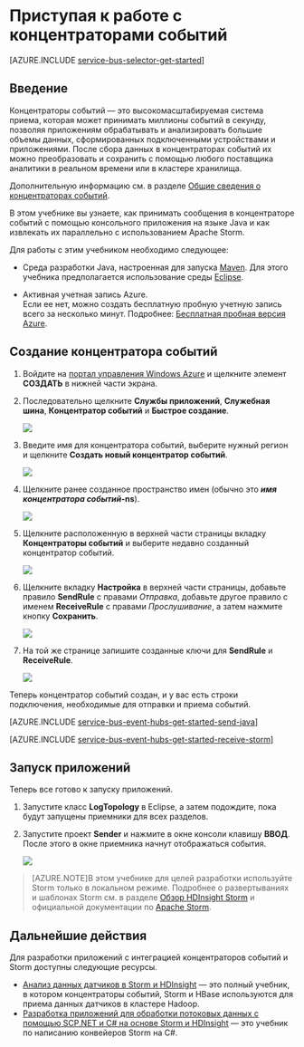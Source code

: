 <properties
	pageTitle="Приступая к работе с концентраторами событий"
	description="Следуйте указаниям этого учебника, чтобы приступить к использованию концентраторов событий Azure, отправляющих события с помощью Java, и их получению в кластере Apache Storm"
	services="event-hubs,service-bus"
	documentationCenter=""
	authors="fsautomata"
	manager="timlt"
	editor=""/>

<tags
	ms.service="event-hubs"
	ms.workload="core"
	ms.tgt_pltfrm="java"
	ms.devlang="java"
	ms.topic="article"
	ms.date="06/17/2015"
	ms.author="sethm"/>

# Приступая к работе с концентраторами событий

[AZURE.INCLUDE [service-bus-selector-get-started](../../includes/service-bus-selector-get-started.md)]

## Введение

Концентраторы событий — это высокомасштабируемая система приема, которая может принимать миллионы событий в секунду, позволяя приложениям обрабатывать и анализировать большие объемы данных, сформированных подключенными устройствами и приложениями. После сбора данных в концентраторах событий их можно преобразовать и сохранить с помощью любого поставщика аналитики в реальном времени или в кластере хранилища.

Дополнительную информацию см. в разделе [Общие сведения о концентраторах событий].

В этом учебнике вы узнаете, как принимать сообщения в концентраторе событий с помощью консольного приложения на языке Java и как извлекать их параллельно с использованием Apache Storm.

Для работы с этим учебником необходимо следующее:

+ Среда разработки Java, настроенная для запуска [Maven](http://maven.apache.org/). Для этого учебника предполагается использование среды [Eclipse](https://www.eclipse.org/).

+ Активная учетная запись Azure. <br/>Если ее нет, можно создать бесплатную пробную учетную запись всего за несколько минут. Подробнее: <a href="http://azure.microsoft.com/pricing/free-trial/?WT.mc_id=A0E0E5C02&amp;returnurl=http%3A%2F%2Fazure.microsoft.com%2Fru-ru%2Fdevelop%2Fmobile%2Ftutorials%2Fget-started%2F" target="_blank">Бесплатная пробная версия Azure</a>.

## Создание концентратора событий

1. Войдите на [портал управления Windows Azure] и щелкните элемент **СОЗДАТЬ** в нижней части экрана.

2. Последовательно щелкните **Службы приложений**, **Служебная шина**, **Концентратор событий** и **Быстрое создание**.

   	![][1]

3. Введите имя для концентратора событий, выберите нужный регион и щелкните **Создать новый концентратор событий**.

   	![][2]

4. Щелкните ранее созданное пространство имен (обычно это ***имя концентратора событий*-ns**).

   	![][3]

5. Щелкните расположенную в верхней части страницы вкладку **Концентраторы событий** и выберите недавно созданный концентратор событий.

   	![][4]

6. Щелкните вкладку **Настройка** в верхней части страницы, добавьте правило **SendRule** с правами *Отправка*, добавьте другое правило с именем **ReceiveRule** с правами *Прослушивание*, а затем нажмите кнопку **Сохранить**.

   	![][5]

7. На той же странице запишите созданные ключи для **SendRule** и **ReceiveRule**.

   	![][6c]

Теперь концентратор событий создан, и у вас есть строки подключения, необходимые для отправки и приема событий.

[AZURE.INCLUDE [service-bus-event-hubs-get-started-send-java](../../includes/service-bus-event-hubs-get-started-send-java.md)]


[AZURE.INCLUDE [service-bus-event-hubs-get-started-receive-storm](../../includes/service-bus-event-hubs-get-started-receive-storm.md)]

## Запуск приложений

Теперь все готово к запуску приложений.

1.	Запустите класс **LogTopology** в Eclipse, а затем подождите, пока будут запущены приемники для всех разделов.

2.	Запустите проект **Sender** и нажмите в окне консоли клавишу **ВВОД**. После этого в окне приемника начнут отображаться события.

   	![][22]

> [AZURE.NOTE]В этом учебнике для целей разработки используйте Storm только в локальном режиме. Подробнее о развертываниях и шаблонах Storm см. в разделе [Обзор HDInsight Storm] и официальной документации по [Apache Storm].

## Дальнейшие действия

Для разработки приложений с интеграцией концентраторов событий и Storm доступны следующие ресурсы.

- [Анализ данных датчиков в Storm и HDInsight] — это полный учебник, в котором концентраторы событий, Storm и HBase используются для приема данных датчиков в кластере Hadoop.
- [Разработка приложений для обработки потоковых данных с помощью SCP.NET и C# на основе Storm и HDInsight] — это учебник по написанию конвейеров Storm на C#.

<!-- Images. -->
[1]: ./media/service-bus-event-hubs-java-storm-getstarted/create-event-hub1.png
[2]: ./media/service-bus-event-hubs-java-storm-getstarted/create-event-hub2.png
[3]: ./media/service-bus-event-hubs-java-storm-getstarted/create-event-hub3.png
[4]: ./media/service-bus-event-hubs-java-storm-getstarted/create-event-hub4.png
[5]: ./media/service-bus-event-hubs-java-storm-getstarted/create-event-hub5.png
[6]: ./media/service-bus-event-hubs-getstarted/create-event-hub6.png
[6c]: ./media/service-bus-event-hubs-java-storm-getstarted/create-event-hub6c.png

[22]: ./media/service-bus-event-hubs-java-storm-getstarted/receive-storm2.png

<!-- Links -->
[портал управления Windows Azure]: https://manage.windowsazure.com/
[Event Processor Host]: https://www.nuget.org/packages/Microsoft.Azure.ServiceBus.EventProcessorHost
[Общие сведения о концентраторах событий]: http://msdn.microsoft.com/library/azure/dn836025.aspx

[Apache Storm]: https://storm.incubator.apache.org
[Обзор HDInsight Storm]: http://azure.microsoft.com/documentation/articles/hdinsight-storm-overview/
[Анализ данных датчиков в Storm и HDInsight]: http://azure.microsoft.com/documentation/articles/hdinsight-storm-sensor-data-analysis/
[Разработка приложений для обработки потоковых данных с помощью SCP.NET и C# на основе Storm и HDInsight]: http://azure.microsoft.com/documentation/articles/hdinsight-hadoop-storm-scpdotnet-csharp-develop-streaming-data-processing-application/
 

<!---HONumber=July15_HO3-->